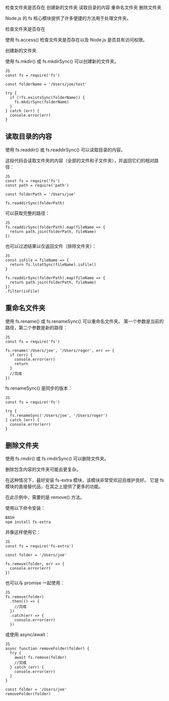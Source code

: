 
检查文件夹是否存在
创建新的文件夹
读取目录的内容
重命名文件夹
删除文件夹

Node.js 的 fs 核心模块提供了许多便捷的方法用于处理文件夹。

检查文件夹是否存在

使用 fs.access() 检查文件夹是否存在以及 Node.js 是否具有访问权限。

创建新的文件夹

使用 fs.mkdir() 或 fs.mkdirSync() 可以创建新的文件夹。

	JS
	const fs = require('fs')

	const folderName = '/Users/joe/test'

	try {
	  if (!fs.existsSync(folderName)) {
		fs.mkdirSync(folderName)
	  }
	} catch (err) {
	  console.error(err)
	}

## 读取目录的内容

使用 fs.readdir() 或 fs.readdirSync() 可以读取目录的内容。

这段代码会读取文件夹的内容（全部的文件和子文件夹），并返回它们的相对路径：

	JS
	const fs = require('fs')
	const path = require('path')

	const folderPath = '/Users/joe'

	fs.readdirSync(folderPath)

可以获取完整的路径：

	JS
	fs.readdirSync(folderPath).map(fileName => {
	  return path.join(folderPath, fileName)
	})

也可以过滤结果以仅返回文件（排除文件夹）：

	JS
	const isFile = fileName => {
	  return fs.lstatSync(fileName).isFile()
	}

	fs.readdirSync(folderPath).map(fileName => {
	  return path.join(folderPath, fileName)
	})
	.filter(isFile)

## 重命名文件夹

使用 fs.rename() 或 fs.renameSync() 可以重命名文件夹。 第一个参数是当前的路径，第二个参数是新的路径：

	JS
	const fs = require('fs')

	fs.rename('/Users/joe', '/Users/roger', err => {
	  if (err) {
		console.error(err)
		return
	  }
	  //完成
	})

fs.renameSync() 是同步的版本：

	JS
	const fs = require('fs')

	try {
	  fs.renameSync('/Users/joe', '/Users/roger')
	} catch (err) {
	  console.error(err)
	}

## 删除文件夹

使用 fs.rmdir() 或 fs.rmdirSync() 可以删除文件夹。

删除包含内容的文件夹可能会更复杂。

在这种情况下，最好安装 fs-extra 模块，该模块非常受欢迎且维护良好。 它是 fs 模块的直接替代品，在其之上提供了更多的功能。

在此示例中，需要的是 remove() 方法。

使用以下命令安装：

	BASH
	npm install fs-extra

并像这样使用它：

	JS
	const fs = require('fs-extra')

	const folder = '/Users/joe'

	fs.remove(folder, err => {
	  console.error(err)
	})

也可以与 promise 一起使用：

	JS
	fs.remove(folder)
	  .then(() => {
		//完成
	  })
	  .catch(err => {
		console.error(err)
	  })

或使用 async/await：

	JS
	async function removeFolder(folder) {
	  try {
		await fs.remove(folder)
		//完成
	  } catch (err) {
		console.error(err)
	  }
	}

	const folder = '/Users/joe'
	removeFolder(folder)
